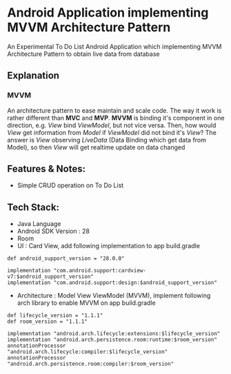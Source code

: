 # Android Application implementing MVVM Architecture Pattern
An Experimental To Do List Android Application which implementing MVVM Architecture Pattern to obtain live data from database
 
## Explanation
### MVVM
An architecture pattern to ease maintain and scale code. The way it work is rather different than **MVC** and **MVP**. **MVVM** is binding it's component in one direction, e.g. _View_ bind _ViewModel_, but not vice versa. Then, how would _View_ get information from _Model_ if _ViewModel_ did not bind it's _View_? The answer is _View_ observing _LiveData_ (Data Binding which get data from Model), so then _View_ will get realtime update on data changed 

## Features & Notes:
- Simple CRUD operation on To Do List

## Tech Stack:
- Java Language
- Android SDK Version : 28
- Room 
- UI : Card View, add following implementation to app build.gradle
```
def android_support_version = "28.0.0"

implementation "com.android.support:cardview-v7:$android_support_version"
implementation "com.android.support:design:$android_support_version"
```
- Architecture : Model View ViewModel (MVVM), implement following arch library to enable MVVM on app build.gradle 
```
def lifecycle_version = "1.1.1"
def room_version = "1.1.1"

implementation "android.arch.lifecycle:extensions:$lifecycle_version"
implementation "android.arch.persistence.room:runtime:$room_version"
annotationProcessor "android.arch.lifecycle:compiler:$lifecycle_version"
annotationProcessor "android.arch.persistence.room:compiler:$room_version"
```
